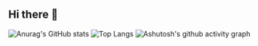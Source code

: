 ## Hi there 👋

<!--
**papertwo/papertwo** is a ✨ _special_ ✨ repository because its `README.md` (this file) appears on your GitHub profile.

Here are some ideas to get you started:

 🔭 I’m currently working on  
  - 基于 Transformer 的车辆轨迹预测与风险预警算法开发  
  - Unity 三维仿真平台与无人机集群控制算法的融合开发  
  - 多智能体分批次分时通行协调控制技术优化  

- 🌱 I’m currently learning  
  - 强化学习在无人机协同控制中的应用  
  - 自动驾驶场景下的多模态轨迹预测技术  
  - 跨学科项目中的系统建模与稳定性分析  

- 👯 I’m looking to collaborate on  
  - 智能交通系统（ITS）中的风险评估与决策算法  
  - 多机器人/无人机集群协同控制项目  
  - 基于深度学习的复杂系统优化问题  

- 🤔 I’m looking for help with  
  - 长序列轨迹预测的模型优化与加速  
  - 跨模态数据融合在风险预警中的应用  
  - 实时仿真系统的性能调优  

- 💬 Ask me about  
  - 控制理论（非线性系统、鲁棒控制）  
  - 机器学习框架（PyTorch、Transformer）  
  - Matlab/Unity 联合仿真技术  

- 📫 How to reach me:  
  - Email: xianwen_wang_work@163.com  
  - Phone: +86 151-3925-8351  

- 😄 Pronouns: He/Him  

- ⚡ Fun fact:  
  - 全国大学生数学竞赛省一等奖得主，擅长用数学模型解决复杂工程问题  
  - 持有两项授权/受理专利，研究成果已应用于无人机集群控制与导弹制导领域  
  - 曾主导开发 Unity 三维仿真软件，实现算法从 Matlab 到 C# 的跨语言迁移
-->
![Anurag's GitHub stats](https://github-readme-stats.vercel.app/api?username=papertwo)
![Top Langs](https://github-readme-stats.vercel.app/api/top-langs/?username=papertwo)
![Ashutosh's github activity graph](https://github-readme-activity-graph.vercel.app/graph?username=papertwo)
